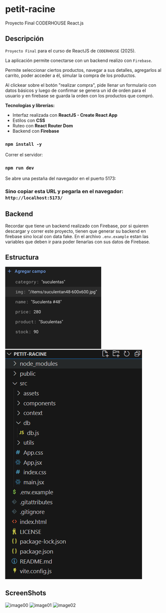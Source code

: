 # petit-racine
 Proyecto Final CODERHOUSE React.js 


## Descripción

`Proyecto Final` para el curso de ReactJS de `CODERHOUSE` (2025).

La aplicación permite conectarse con un backend realizo con `Firebase`.

Permite seleccionar ciertos productos, navegar a sus detalles, agregarlos al carrito, poder acceder a él, simular la compra de los productos.

Al clickear sobre el botón "realizar compra", pide llenar un formulario con datos básicos y luego de confirmar
se genera un id de orden para el usuario y en firebase se guarda la orden con los productos que compró.

**Tecnologías y librerías:**

- Interfaz realizada con **ReactJS - Create React App**
- Estilos con **CSS**
- Ruteo con **React Router Dom**
- Backend con **Firebase**

### `npm install -y`

Correr el servidor:

### `npm run dev`


Se abre una pestaña del navegador en el puerto 5173:

### Sino copiar esta URL y pegarla en el navegador: `http://localhost:5173/`

## Backend

Recordar que tiene un backend realizado con Firebase, por si quieren descargar y correr este proyecto, tienen que generar su backend en firebase sino local con data fake.
En el archivo `.env.example` estan las variables que deben ir para poder llenarlas con sus datos de Firebase.

## Estructura

![estructura FireBase](https://raw.githubusercontent.com/jespitiasa/petit-racine/main/.github/images/Captura%20de%20Pantalla%202025-01-23%20a%20las%2020.26.46.png)
![estructura src](https://raw.githubusercontent.com/jespitiasa/petit-racine/main/.github/images/Captura%20de%20Pantalla%202025-01-23%20a%20las%2021.08.48.png)


## ScreenShots

![image00]()
![image01]()
![image02]()